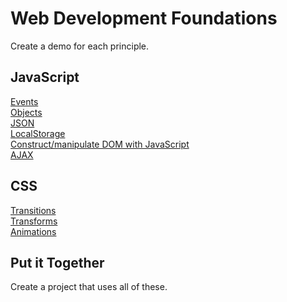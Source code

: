 # Web Development Foundations
Create a demo for each principle.
## JavaScript
[Events](https://www.w3schools.com/js/js_events.asp)  
[Objects](https://www.w3schools.com/js/js_objects.asp)  
[JSON](https://www.w3schools.com/js/js_json.asp)  
[LocalStorage](https://www.w3schools.com/html/html5_webstorage.asp)  
[Construct/manipulate DOM with JavaScript](https://www.w3schools.com/js/js_htmldom.asp)  
[AJAX](https://www.w3schools.com/xml/ajax_intro.asp)

## CSS
[Transitions](https://www.w3schools.com/css/css3_transitions.asp)  
[Transforms](https://www.w3schools.com/cssref/css3_pr_transform.asp)  
[Animations](https://www.w3schools.com/css/css3_animations.asp)  

## Put it Together
Create a project that uses all of these.
